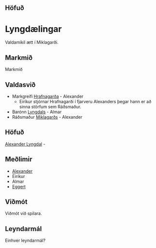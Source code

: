 
## Höfuð

# Lyngdælingar
Valdamikil ætt í Miklagarði.

## Markmið
Markmið

## Valdasvið
- Markgreifi [Hrafnagarða](/world/locations/hrafnagardur.md) - Alexander
  - Eiríkur stjórnar Hrafnagarði í fjarveru Alexanders þegar hann er að sinna
    störfum sem Ráðsmaður.
- Barónn [Lyngdals](/world/locations/lyngdalur.md) - Almar
- Ráðsmaður [Miklagarðs](/world/locations/mikligardur.md) - Alexander

## Höfuð
[Alexander Lyngdal](/npcs/alexander.md) - 

## Meðlimir
- [Alexander](/npcs/alexander.md)
- Eiríkur
- Almar
- [Eggert](/npcs/eggert.md)

## Viðmót
Viðmót við spilara.

## Leyndarmál
Einhver leyndarmál?
